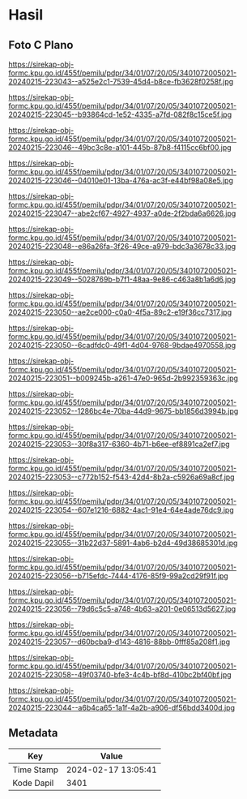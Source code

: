 # Hasil

## Foto C Plano

https://sirekap-obj-formc.kpu.go.id/455f/pemilu/pdpr/34/01/07/20/05/3401072005021-20240215-223043--a525e2c1-7539-45d4-b8ce-fb3628f0258f.jpg

https://sirekap-obj-formc.kpu.go.id/455f/pemilu/pdpr/34/01/07/20/05/3401072005021-20240215-223045--b93864cd-1e52-4335-a7fd-082f8c15ce5f.jpg

https://sirekap-obj-formc.kpu.go.id/455f/pemilu/pdpr/34/01/07/20/05/3401072005021-20240215-223046--49bc3c8e-a101-445b-87b8-f4115cc6bf00.jpg

https://sirekap-obj-formc.kpu.go.id/455f/pemilu/pdpr/34/01/07/20/05/3401072005021-20240215-223046--04010e01-13ba-476a-ac3f-e44bf98a08e5.jpg

https://sirekap-obj-formc.kpu.go.id/455f/pemilu/pdpr/34/01/07/20/05/3401072005021-20240215-223047--abe2cf67-4927-4937-a0de-2f2bda6a6626.jpg

https://sirekap-obj-formc.kpu.go.id/455f/pemilu/pdpr/34/01/07/20/05/3401072005021-20240215-223048--e86a26fa-3f26-49ce-a979-bdc3a3678c33.jpg

https://sirekap-obj-formc.kpu.go.id/455f/pemilu/pdpr/34/01/07/20/05/3401072005021-20240215-223049--5028769b-b7f1-48aa-9e86-c463a8b1a6d6.jpg

https://sirekap-obj-formc.kpu.go.id/455f/pemilu/pdpr/34/01/07/20/05/3401072005021-20240215-223050--ae2ce000-c0a0-4f5a-89c2-e19f36cc7317.jpg

https://sirekap-obj-formc.kpu.go.id/455f/pemilu/pdpr/34/01/07/20/05/3401072005021-20240215-223050--6cadfdc0-49f1-4d04-9768-9bdae4970558.jpg

https://sirekap-obj-formc.kpu.go.id/455f/pemilu/pdpr/34/01/07/20/05/3401072005021-20240215-223051--b009245b-a261-47e0-965d-2b992359363c.jpg

https://sirekap-obj-formc.kpu.go.id/455f/pemilu/pdpr/34/01/07/20/05/3401072005021-20240215-223052--1286bc4e-70ba-44d9-9675-bb1856d3994b.jpg

https://sirekap-obj-formc.kpu.go.id/455f/pemilu/pdpr/34/01/07/20/05/3401072005021-20240215-223053--30f8a317-6360-4b71-b6ee-ef8891ca2ef7.jpg

https://sirekap-obj-formc.kpu.go.id/455f/pemilu/pdpr/34/01/07/20/05/3401072005021-20240215-223053--c772b152-f543-42d4-8b2a-c5926a69a8cf.jpg

https://sirekap-obj-formc.kpu.go.id/455f/pemilu/pdpr/34/01/07/20/05/3401072005021-20240215-223054--607e1216-6882-4ac1-91e4-64e4ade76dc9.jpg

https://sirekap-obj-formc.kpu.go.id/455f/pemilu/pdpr/34/01/07/20/05/3401072005021-20240215-223055--31b22d37-5891-4ab6-b2d4-49d38685301d.jpg

https://sirekap-obj-formc.kpu.go.id/455f/pemilu/pdpr/34/01/07/20/05/3401072005021-20240215-223056--b715efdc-7444-4176-85f9-99a2cd29f91f.jpg

https://sirekap-obj-formc.kpu.go.id/455f/pemilu/pdpr/34/01/07/20/05/3401072005021-20240215-223056--79d6c5c5-a748-4b63-a201-0e06513d5627.jpg

https://sirekap-obj-formc.kpu.go.id/455f/pemilu/pdpr/34/01/07/20/05/3401072005021-20240215-223057--d60bcba9-d143-4816-88bb-0fff85a208f1.jpg

https://sirekap-obj-formc.kpu.go.id/455f/pemilu/pdpr/34/01/07/20/05/3401072005021-20240215-223058--49f03740-bfe3-4c4b-bf8d-410bc2bf40bf.jpg

https://sirekap-obj-formc.kpu.go.id/455f/pemilu/pdpr/34/01/07/20/05/3401072005021-20240215-223044--a6b4ca65-1a1f-4a2b-a906-df56bdd3400d.jpg


## Metadata

| Key        | Value               |
| ---------- | ------------------- |
| Time Stamp | 2024-02-17 13:05:41 |
| Kode Dapil | 3401                |



